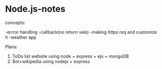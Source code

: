 # Node.js-notes

concepts:

-errror handling
-callback(no return vals)
-making https req and customize it
-weather app



Plans:

1) ToDo list website using node + express + ejs + mongoDB
2) Bot+wikipedia using nodejs + express 
